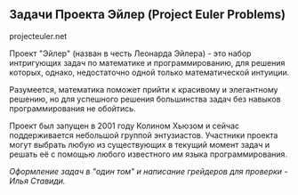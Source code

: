 ## Задачи Проекта Эйлер (Project Euler Problems)
projecteuler.net

Проект "Эйлер" (назван в честь Леонарда Эйлера) - это набор интригующих задач по математике и программированию, 
для решения которых, однако, недостаточно одной только математической интуиции. 

Разумеется, математика поможет прийти к красивому и элегантному решению, но для успешного решения 
большинства задач без навыков программирования не обойтись.

Проект был запущен в 2001 году Колином Хьюзом и сейчас поддерживается небольшой группой энтузиастов. 
Участники проекта могут выбрать любую из существующих в текущий момент задач и решать её 
с помощью любого известного им языка программирования.

*Оформление задач в "один том" и написание грейдеров для проверки - Илья Ставиди.*
